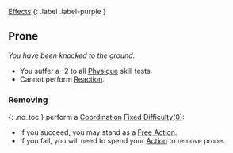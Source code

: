 
[Effects](Game/Core/Effects)
{: .label .label-purple }

## Prone
*You have been knocked to the ground.* 
* You suffer a -2 to all [Physique](Strength#Physique) skill tests.
* Cannot perform [Reaction](Terminology#Reaction).

### Removing
{: .no_toc }
perform a [Coordination](Agility#Coordination) [Fixed Difficulty(0)](Skills#Fixed%20Difficulty):
* If you succeed, you may stand as a [Free Action](Terminology#Free%20Action).
* If you fail, you will need to spend your [Action](Terminology#Action) to remove prone.
